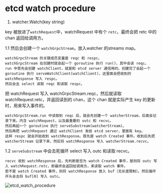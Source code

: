 etcd watch procedure
===
1. watcher.Watch(key string)

key 被放进了`watchRequest`中，watchRequest 中有个 `retc`，最终会把 retc 中的 chan 返回给调用方。

1.1 然后会创建一个 `watchGrpcStream`，放入watcher 的streams map。

    watchGrpcStream 的关键成员变量是 reqc 和 respc。
    watchGrpcStream 在创建时就会起一个 goroutine 执行 run()，其中会读 reqc。
    run 中首先会创建 watchClient，就是和 etcd server 通信用的。创建完了会起一个 goroutine 执行 serveWatchClient(watchClient)，这里面会把收到的 watchResponse 写入 respc。
    然后会去 select 读取 reqc 和读取 respc。

把 watchRequest 写入 watchGrpcStream.reqc，然后就读取 watchRequest.retc，并返回读到的 chan，这个 chan 就是实际产生 key 的更新时，用来写入事件的。

    watchGrpcStream.run 中读取到 reqc 后，就会先创建一个 watcherStream，后面会记录下来。内含 watchRequest，以及最重要的 outc 和 recvc。
    然后再起一个 goroutine 执行 serveSubstream(watcherStream)。
    然后再把 watchRequest 通过 watchClient 发给 etcd server，里面有 key。
    这样 respc 就会开始收到 watchResponse。首先是 watch Created 事件。收到后先把 watcherStream 记录下来，然后将 watchResponse 写入 watcherStream.recvc。

1.2 `serveSubstream` 中会去死循环 select 写入 outc 和读取 recvc。

    recvc 收到 watchResponse 后，先判断是否为 watch Created 事件，是则将 outc 写入 watchRequest.retc，即最终会返回给调用方，来读取 watch 事件。
    若不是 watch Created 事件，则将 watchResponse 放入 buf（无长度限制）。然后循环开头会去将 buf[0] 写入 outc。



![etcd_watch_procedure](etcd_watch_procedure.png)